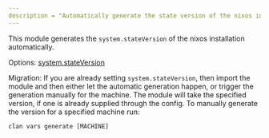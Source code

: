 ```yaml
---
description = "Automatically generate the state version of the nixos installation."
---
```


This module generates the `system.stateVersion` of the nixos installation automatically.

Options: [system.stateVersion](https://search.nixos.org/options?channel=unstable&show=system.stateVersion&from=0&size=50&sort=relevance&type=packages&query=stateVersion)

Migration: 
If you are already setting `system.stateVersion`, then import the module and then either let the automatic generation happen, or trigger the generation manually for the machine. The module will take the specified version, if one is already supplied through the config.
To manually generate the version for a specified machine run:

```
clan vars generate [MACHINE]
```
